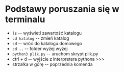 # Podstawy poruszania się w terminalu

* `ls` -- wyświetl zawartość katalogu
* `cd katalog` -- zmień katalog
* `cd` -- wróć do katalogu domowego
* `cd ..` -- folder wyżej wyżej
* `python3 plik.py` -- uruchom skrypt plik.py
* ctrl + d -- wyjście z interpretera pythona >>>
* strzałka w górę -- poprzednia komenda
